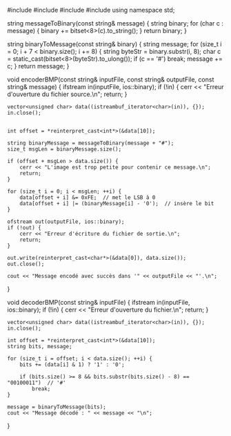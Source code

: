 #include <iostream>
#include <fstream>
#include <vector>
#include <bitset>
using namespace std;


string messageToBinary(const string& message) {
    string binary;
    for (char c : message) {
        binary += bitset<8>(c).to_string();
    }
    return binary;
}


string binaryToMessage(const string& binary) {
    string message;
    for (size_t i = 0; i + 7 < binary.size(); i += 8) {
        string byteStr = binary.substr(i, 8);
        char c = static_cast<char>(bitset<8>(byteStr).to_ulong());
        if (c == '#') break;
        message += c;
    }
    return message;
}


void encoderBMP(const string& inputFile, const string& outputFile, const string& message) {
    ifstream in(inputFile, ios::binary);
    if (!in) {
        cerr << "Erreur d'ouverture du fichier source.\n";
        return;
    }

    vector<unsigned char> data((istreambuf_iterator<char>(in)), {});
    in.close();


    int offset = *reinterpret_cast<int*>(&data[10]);

    string binaryMessage = messageToBinary(message + "#");
    size_t msgLen = binaryMessage.size();

    if (offset + msgLen > data.size()) {
        cerr << "L'image est trop petite pour contenir ce message.\n";
        return;
    }

    for (size_t i = 0; i < msgLen; ++i) {
        data[offset + i] &= 0xFE;  // met le LSB à 0
        data[offset + i] |= (binaryMessage[i] - '0');  // insère le bit
    }

    ofstream out(outputFile, ios::binary);
    if (!out) {
        cerr << "Erreur d'écriture du fichier de sortie.\n";
        return;
    }

    out.write(reinterpret_cast<char*>(&data[0]), data.size());
    out.close();

    cout << "Message encodé avec succès dans '" << outputFile << "'.\n";
}


void decoderBMP(const string& inputFile) {
    ifstream in(inputFile, ios::binary);
    if (!in) {
        cerr << "Erreur d'ouverture du fichier.\n";
        return;
    }

    vector<unsigned char> data((istreambuf_iterator<char>(in)), {});
    in.close();

    int offset = *reinterpret_cast<int*>(&data[10]);
    string bits, message;

    for (size_t i = offset; i < data.size(); ++i) {
        bits += (data[i] & 1) ? '1' : '0';

        if (bits.size() >= 8 && bits.substr(bits.size() - 8) == "00100011")  // '#'
            break;
    }

    message = binaryToMessage(bits);
    cout << "Message décodé : " << message << "\n";
}
